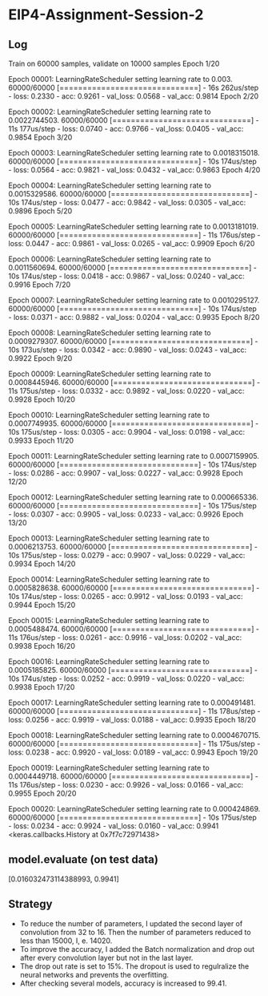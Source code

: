 # EIP4-Assignment-Session-2
## Log
Train on 60000 samples, validate on 10000 samples
Epoch 1/20

Epoch 00001: LearningRateScheduler setting learning rate to 0.003.
60000/60000 [==============================] - 16s 262us/step - loss: 0.2330 - acc: 0.9261 - val_loss: 0.0568 - val_acc: 0.9814
Epoch 2/20

Epoch 00002: LearningRateScheduler setting learning rate to 0.0022744503.
60000/60000 [==============================] - 11s 177us/step - loss: 0.0740 - acc: 0.9766 - val_loss: 0.0405 - val_acc: 0.9854
Epoch 3/20

Epoch 00003: LearningRateScheduler setting learning rate to 0.0018315018.
60000/60000 [==============================] - 10s 174us/step - loss: 0.0564 - acc: 0.9821 - val_loss: 0.0432 - val_acc: 0.9863
Epoch 4/20

Epoch 00004: LearningRateScheduler setting learning rate to 0.0015329586.
60000/60000 [==============================] - 10s 174us/step - loss: 0.0477 - acc: 0.9842 - val_loss: 0.0305 - val_acc: 0.9896
Epoch 5/20

Epoch 00005: LearningRateScheduler setting learning rate to 0.0013181019.
60000/60000 [==============================] - 11s 176us/step - loss: 0.0447 - acc: 0.9861 - val_loss: 0.0265 - val_acc: 0.9909
Epoch 6/20

Epoch 00006: LearningRateScheduler setting learning rate to 0.0011560694.
60000/60000 [==============================] - 10s 174us/step - loss: 0.0418 - acc: 0.9867 - val_loss: 0.0240 - val_acc: 0.9916
Epoch 7/20

Epoch 00007: LearningRateScheduler setting learning rate to 0.0010295127.
60000/60000 [==============================] - 10s 174us/step - loss: 0.0371 - acc: 0.9882 - val_loss: 0.0204 - val_acc: 0.9935
Epoch 8/20

Epoch 00008: LearningRateScheduler setting learning rate to 0.0009279307.
60000/60000 [==============================] - 10s 173us/step - loss: 0.0342 - acc: 0.9890 - val_loss: 0.0243 - val_acc: 0.9922
Epoch 9/20

Epoch 00009: LearningRateScheduler setting learning rate to 0.0008445946.
60000/60000 [==============================] - 11s 175us/step - loss: 0.0332 - acc: 0.9892 - val_loss: 0.0220 - val_acc: 0.9928
Epoch 10/20

Epoch 00010: LearningRateScheduler setting learning rate to 0.0007749935.
60000/60000 [==============================] - 10s 175us/step - loss: 0.0305 - acc: 0.9904 - val_loss: 0.0198 - val_acc: 0.9933
Epoch 11/20

Epoch 00011: LearningRateScheduler setting learning rate to 0.0007159905.
60000/60000 [==============================] - 10s 174us/step - loss: 0.0286 - acc: 0.9907 - val_loss: 0.0227 - val_acc: 0.9928
Epoch 12/20

Epoch 00012: LearningRateScheduler setting learning rate to 0.000665336.
60000/60000 [==============================] - 10s 175us/step - loss: 0.0307 - acc: 0.9905 - val_loss: 0.0233 - val_acc: 0.9926
Epoch 13/20

Epoch 00013: LearningRateScheduler setting learning rate to 0.0006213753.
60000/60000 [==============================] - 10s 175us/step - loss: 0.0279 - acc: 0.9907 - val_loss: 0.0229 - val_acc: 0.9934
Epoch 14/20

Epoch 00014: LearningRateScheduler setting learning rate to 0.0005828638.
60000/60000 [==============================] - 10s 174us/step - loss: 0.0265 - acc: 0.9912 - val_loss: 0.0193 - val_acc: 0.9944
Epoch 15/20

Epoch 00015: LearningRateScheduler setting learning rate to 0.0005488474.
60000/60000 [==============================] - 11s 176us/step - loss: 0.0261 - acc: 0.9916 - val_loss: 0.0202 - val_acc: 0.9938
Epoch 16/20

Epoch 00016: LearningRateScheduler setting learning rate to 0.0005185825.
60000/60000 [==============================] - 10s 174us/step - loss: 0.0252 - acc: 0.9919 - val_loss: 0.0220 - val_acc: 0.9938
Epoch 17/20

Epoch 00017: LearningRateScheduler setting learning rate to 0.000491481.
60000/60000 [==============================] - 11s 178us/step - loss: 0.0256 - acc: 0.9919 - val_loss: 0.0188 - val_acc: 0.9935
Epoch 18/20

Epoch 00018: LearningRateScheduler setting learning rate to 0.0004670715.
60000/60000 [==============================] - 11s 175us/step - loss: 0.0238 - acc: 0.9920 - val_loss: 0.0189 - val_acc: 0.9943
Epoch 19/20

Epoch 00019: LearningRateScheduler setting learning rate to 0.0004449718.
60000/60000 [==============================] - 11s 176us/step - loss: 0.0230 - acc: 0.9926 - val_loss: 0.0166 - val_acc: 0.9955
Epoch 20/20

Epoch 00020: LearningRateScheduler setting learning rate to 0.000424869.
60000/60000 [==============================] - 10s 175us/step - loss: 0.0234 - acc: 0.9924 - val_loss: 0.0160 - val_acc: 0.9941
<keras.callbacks.History at 0x7f7c72971438>

## model.evaluate (on test data)
[0.016032473114388993, 0.9941]

## Strategy

* To reduce the number of parameters, I updated the second layer of convolution from 32 to 16. Then the number of parameters reduced to less than 15000, I, e. 14020.
* To improve the accuracy, I added the Batch normalization and drop out after every convolution layer but not in the last layer.
* The drop out rate is set to 15%. The dropout is used to regulralize the neural networks and prevents the overfitting.
* After checking several models, accuracy is increased to 99.41.



